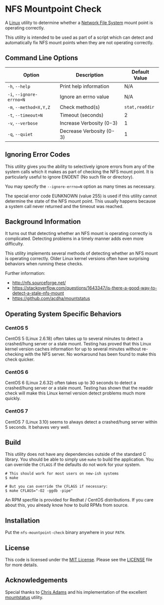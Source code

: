 # NFS Mountpoint Check

A [Linux](https://kernel.org/) utility to determine whether a
[Network File System](http://nfs.sourceforge.net/) mount point
is operating correctly.

This utility is intended to be used as part of a script which can detect and
automatically fix NFS mount points when they are not operating correctly.

## Command Line Options

| Option | Description | Default Value |
| --- | --- | --- |
| `-h`, `--help` | Print help information | N/A |
| `-i`, `--ignore-errno=N` | Ignore an errno value | N/A |
| `-m`, `--method=X,Y,Z` | Check method(s) | `stat,readdir` |
| `-t`, `--timeout=N` | Timeout (seconds) | 2 |
| `-v`, `--verbose` | Increase Verbosity (0-3) | 1 |
| `-q`, `--quiet` | Decrease Verbosity (0-3) | 1 |

## Ignoring Error Codes

This utility gives you the ability to selectively ignore errors from any of the
system calls which it makes as part of checking the NFS mount point. It is
particularly useful to ignore ENOENT (No such file or directory).

You may specify the `--ignore-errno=N` option as many times as necessary.

The special error code EUNKNOWN (value 255) is used if this utility cannot
determine the state of the NFS mount point. This usually happens because a
system call never returned and the timeout was reached.

## Background Information

It turns out that detecting whether an NFS mount is operating correctly is
complicated. Detecting problems in a timely manner adds even more difficulty.

This utility implements several methods of detecting whether an NFS mount is
operating correctly. Older Linux kernel versions often have surprising
behaviors when running these checks.

Further information:
- <http://nfs.sourceforge.net/>
- <https://stackoverflow.com/questions/1643347/is-there-a-good-way-to-detect-a-stale-nfs-mount>
- <https://github.com/acdha/mountstatus>

## Operating System Specific Behaviors

### CentOS 5

CentOS 5 (Linux 2.6.18) often takes up to several minutes to detect a
crashed/hung server or a stale mount. Testing has proved that this Linux kernel
version caches information for up to several minutes without re-checking with
the NFS server. No workaround has been found to make this check quicker.

### CentOS 6

CentOS 6 (Linux 2.6.32) often takes up to 30 seconds to detect a crashed/hung
server or a stale mount. Testing has shown that the readdir check will make
this Linux kernel version detect problems much more quickly.

### CentOS 7

CentOS 7 (Linux 3.10) seems to always detect a crashed/hung server within 5
seconds. It behaves very well.

## Build

This utility does not have any dependencies outside of the standard C library.
You should be able to simply use `make` to build the application. You can
override the `CFLAGS` if the defaults do not work for your system.

```
# This should work for most users on new-ish systems
$ make

# But you can override the CFLAGS if necessary:
$ make CFLAGS="-O2 -ggdb -pipe"
```

An RPM specfile is provided for Redhat / CentOS distributions. If you care
about this, you already know how to build RPMs from source.

## Installation

Put the `nfs-mountpoint-check` binary anywhere in your `PATH`.

## License

This code is licensed under the [MIT License](https://choosealicense.com/licenses/mit/).
Please see the [LICENSE](LICENSE) file for more details.

## Acknowledgements

Special thanks to [Chris Adams](https://github.com/acdha) and his
implementation of the excellent
[mountstatus](https://github.com/acdha/mountstatus/) utility.

